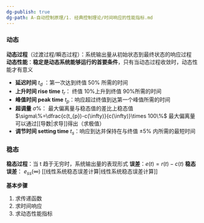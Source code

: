 ```yaml
---
dg-publish: true
dg-path: A-自动控制原理/1. 经典控制理论/时间响应的性能指标.md
---
```


### 动态
**动态过程**（过渡过程/瞬态过程）：系统输出量从初始状态到最终状态的响应过程
**动态性能**：**稳定是动态系统能够运行的首要条件**，只有当动态过程收敛时，动态性能才有意义

- **延迟时间**  $t_{d}$ ：第一次达到终值 $50\%$ 所需的时间
- **上升时间 rise time**  $t_{r}$： 终值 10%上升到终值 90%所需的时间
- **峰值时间 peak time**  $t_{p}$：响应超过终值到达第一个峰值所需的时间
- **超调量** $\sigma\%$：   最大偏离量与稳态值的差比上稳态值  $\sigma\%=\dfrac{c(t_{p})-c(\infty)}{c(\infty)}\times 100\%$
	最大偏离量可以通过[[导数\|求导]]得出（求极值）
- **调节时间 setting time**  $t_{s}$：响应到达并保持在与终值 $\pm5\%$ 内所需的最短时间
### 稳态
**稳态过程**：当 t 趋于无穷时，系统输出量的表现形式
**误差**：$e(t)=r(t)-c(t)$
**稳态误差**：   $e_{ss}(\infty)$  [[线性系统稳态误差计算\|线性系统稳态误差计算]]

**基本步骤**
1. 求传递函数
2. 求时间响应
3. 求动态性能指标 


